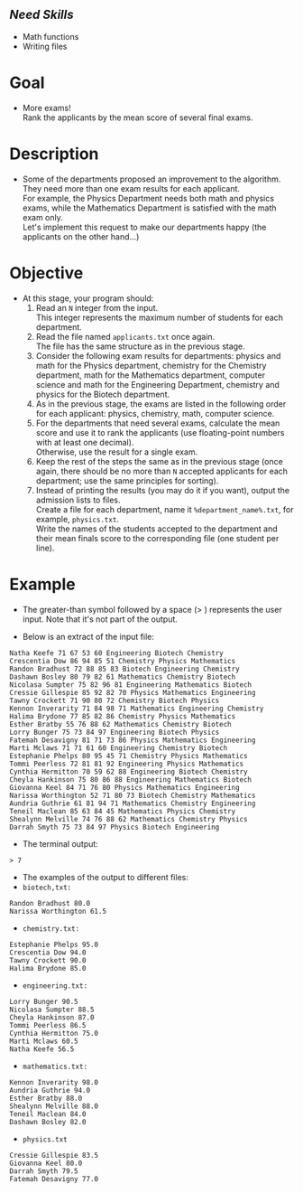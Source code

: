 ## ***Need Skills***
- Math functions
- Writing files

# Goal
- More exams!<br>
Rank the applicants by the mean score of several final exams.

# Description
- Some of the departments proposed an improvement to the algorithm.<br>
They need more than one exam results for each applicant.<br>
For example, the Physics Department needs both math and physics exams, while the Mathematics Department is satisfied with the math exam only.<br>
Let's implement this request to make our departments happy (the applicants on the other hand...) 

# Objective
- At this stage, your program should:
    1. Read an `N` integer from the input.<br>
    This integer represents the maximum number of students for each department.
    1. Read the file named `applicants.txt` once again.<br>
    The file has the same structure as in the previous stage.
    1. Consider the following exam results for departments: physics and math for the Physics department, chemistry for the Chemistry department, math for the Mathematics department, computer science and math for the Engineering Department, chemistry and physics for the Biotech department.
    1. As in the previous stage, the exams are listed in the following order for each applicant: physics, chemistry, math, computer science.
    1. For the departments that need several exams, calculate the mean score and use it to rank the applicants (use floating-point numbers with at least one decimal).<br>
    Otherwise, use the result for a single exam.
    1. Keep the rest of the steps the same as in the previous stage (once again, there should be no more than `N` accepted applicants for each department; use the same principles for sorting).
    1. Instead of printing the results (you may do it if you want), output the admission lists to files.<br>
    Create a file for each department, name it `%department_name%.txt`, for example, `physics.txt`.<br>
    Write the names of the students accepted to the department and their mean finals score to the corresponding file (one student per line).
    
# Example
- The greater-than symbol followed by a space (> ) represents the user input. Note that it's not part of the output.

- Below is an extract of the input file:
```
Natha Keefe 71 67 53 60 Engineering Biotech Chemistry
Crescentia Dow 86 94 85 51 Chemistry Physics Mathematics
Randon Bradhust 72 88 85 83 Biotech Engineering Chemistry
Dashawn Bosley 80 79 82 61 Mathematics Chemistry Biotech
Nicolasa Sumpter 75 82 96 81 Engineering Mathematics Biotech
Cressie Gillespie 85 92 82 70 Physics Mathematics Engineering
Tawny Crockett 71 90 80 72 Chemistry Biotech Physics
Kennon Inverarity 71 84 98 71 Mathematics Engineering Chemistry
Halima Brydone 77 85 82 86 Chemistry Physics Mathematics
Esther Bratby 55 76 88 62 Mathematics Chemistry Biotech
Lorry Bunger 75 73 84 97 Engineering Biotech Physics
Fatemah Desavigny 81 71 73 86 Physics Mathematics Engineering
Marti Mclaws 71 71 61 60 Engineering Chemistry Biotech
Estephanie Phelps 80 95 45 71 Chemistry Physics Mathematics
Tommi Peerless 72 81 81 92 Engineering Physics Mathematics
Cynthia Hermitton 70 59 62 88 Engineering Biotech Chemistry
Cheyla Hankinson 75 80 86 88 Engineering Mathematics Biotech
Giovanna Keel 84 71 76 80 Physics Mathematics Engineering
Narissa Worthington 52 71 80 73 Biotech Chemistry Mathematics
Aundria Guthrie 61 81 94 71 Mathematics Chemistry Engineering
Teneil Maclean 85 63 84 45 Mathematics Physics Chemistry
Shealynn Melville 74 76 88 62 Mathematics Chemistry Physics
Darrah Smyth 75 73 84 97 Physics Biotech Engineering
```
- The terminal output:
```
> 7
```
- The examples of the output to different files:
- `biotech,txt:`
```
Randon Bradhust 80.0
Narissa Worthington 61.5
```
- `chemistry.txt:`
```
Estephanie Phelps 95.0
Crescentia Dow 94.0
Tawny Crockett 90.0
Halima Brydone 85.0
```
- `engineering.txt:`
```
Lorry Bunger 90.5
Nicolasa Sumpter 88.5
Cheyla Hankinson 87.0
Tommi Peerless 86.5
Cynthia Hermitton 75.0
Marti Mclaws 60.5
Natha Keefe 56.5
```
- `mathematics.txt:`
```
Kennon Inverarity 98.0
Aundria Guthrie 94.0
Esther Bratby 88.0
Shealynn Melville 88.0
Teneil Maclean 84.0
Dashawn Bosley 82.0
```
- `physics.txt`
```
Cressie Gillespie 83.5
Giovanna Keel 80.0
Darrah Smyth 79.5
Fatemah Desavigny 77.0
```